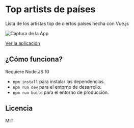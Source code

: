 # Top artists de países

Lista de los artistas top de ciertos países hecha con Vue.js

![Captura de la App](./.readme-static/captura.png)

[Ver la aplicación](https://esdraspavon.github.io/mymusic)

## ¿Cómo funciona?

Requiere Node.JS 10

* `npm install` para instalar las dependencias.
* `npm run dev` para el entorno de desarrollo.
* `npm run build` para el entorno de producción.

## Licencia 

MIT